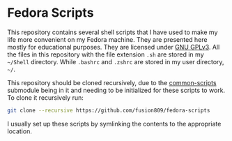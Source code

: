 Fedora Scripts
==================

This repository contains several shell scripts that I have used to make my life more convenient on my Fedora machine. They are presented here mostly for educational purposes. They are licensed under [GNU GPLv3](https://github.com/fusion809/fedora-scripts/blob/master/LICENSE). All the files in this repository with the file extension `.sh` are stored in my `~/Shell` directory. While `.bashrc` and `.zshrc` are stored in my user directory, `~/`.

This repository should be cloned recursively, due to the [common-scripts](https://github.com/fusion809/common-scripts) submodule being in it and needing to be initialized for these scripts to work. To clone it recursively run:

```bash
git clone --recursive https://github.com/fusion809/fedora-scripts
```

I usually set up these scripts by symlinking the contents to the appropriate location. 
